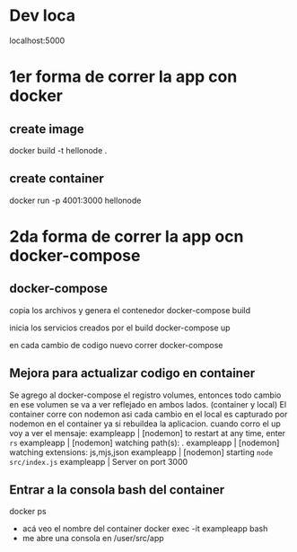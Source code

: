 
# Dev loca
localhost:5000

# 1er forma de correr la app con docker
## create image
docker build -t hellonode .
## create container
docker run -p 4001:3000  hellonode 

# 2da forma de correr la app ocn docker-compose
## docker-compose
copia los archivos y genera el contenedor
docker-compose build

inicia los servicios creados por el build
docker-compose up

en cada cambio de codigo nuevo correr docker-compose

## Mejora para actualizar codigo en container
Se agrego al docker-compose el registro volumes, entonces todo cambio
en ese volumen se va a ver reflejado en ambos lados. (container y local)
El container corre con nodemon asi cada cambio en el local es capturado por nodemon
en el container ya si rebuildea la aplicacion.
cuando corro el up voy a ver el mensaje:
        exampleapp | [nodemon] to restart at any time, enter `rs`
        exampleapp | [nodemon] watching path(s): *.*
        exampleapp | [nodemon] watching extensions: js,mjs,json
        exampleapp | [nodemon] starting `node src/index.js`
        exampleapp | Server on port 3000


## Entrar a la consola bash del container
docker ps
- acá veo el nombre del container
docker exec -it exampleapp bash
- me abre una consola en /user/src/app
